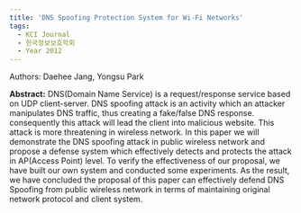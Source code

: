 ```yaml
---
title: 'DNS Spoofing Protection System for Wi-Fi Networks'
tags:
  - KCI Journal
  - 한국정보보호학회
  - Year 2012
---
```

Authors: Daehee Jang, Yongsu Park<br>
<!--more-->
**Abstract:**
DNS(Domain Name Service) is a request/response service based on UDP client-server. DNS spoofing attack is an activity which an attacker manipulates
DNS traffic, thus creating a fake/false DNS response.
consequently this attack will lead the client into malicious website. This attack is more threatening in
wireless network. In this paper we will demonstrate the DNS spoofing attack in public wireless network and
propose a defense system which effectively detects and
protects the attack in AP(Access Point) level. To verify
the effectiveness of our proposal, we have built our own
system and conducted some experiments. As the result,
we have concluded the proposal of this paper can
effectively defend DNS Spoofing from public wireless
network in terms of maintaining original network
protocol and client system.

